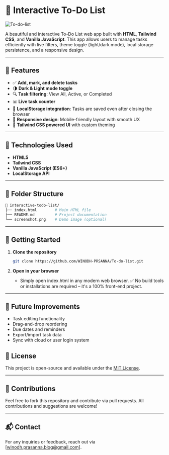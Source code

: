 
# 📝 Interactive To-Do List

![To-do-list](https://i.imgur.com/yoAU9QN.png)

A beautiful and interactive To-Do List web app built with **HTML**, **Tailwind CSS**, and **Vanilla JavaScript**. This app allows users to manage tasks efficiently with live filters, theme toggle (light/dark mode), local storage persistence, and a responsive design.

---

## 🚀 Features

- ✅ **Add, mark, and delete tasks**
- 🌗 **Dark & Light mode toggle**
- 🔍 **Task filtering**: View All, Active, or Completed
- 📊 **Live task counter**
- 💾 **LocalStorage integration**: Tasks are saved even after closing the browser
- 📱 **Responsive design**: Mobile-friendly layout with smooth UX
- 🎨 **Tailwind CSS powered UI** with custom theming

---

## 🧰 Technologies Used

- **HTML5**
- **Tailwind CSS**
- **Vanilla JavaScript (ES6+)**
- **LocalStorage API**

---

## 📂 Folder Structure

```bash
📁 interactive-todo-list/
├── index.html        # Main HTML file
├── README.md         # Project documentation
└── screenshot.png    # Demo image (optional)
```

---

## 🧪 Getting Started

1. **Clone the repository**
   ```bash
   git clone https://github.com/WINODH-PRSANNA/To-do-list.git
   ```

2. **Open in your browser**
   - Simply open index.html in any modern web browser.
     ✅ No build tools or installations are required – it's a 100% front-end project.

---

## 🌱 Future Improvements

-  Task editing functionality
 - Drag-and-drop reordering
 - Due dates and reminders
 - Export/import task data
 - Sync with cloud or user login system

## 📄 License

This project is open-source and available under the [MIT License](LICENSE).

---

## 🤝 Contributions

Feel free to fork this repository and contribute via pull requests. All contributions and suggestions are welcome!

---

## 📬 Contact

For any inquiries or feedback, reach out via [winodh.prasanna.blog@gmail.com].
